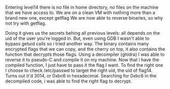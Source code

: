 Entering level14 there is no file in home directory, no files on the machine that we have access to.
We are on a clean VM with nothing more than a brand new one, except getflag
We are now able to reverse binaries, so why not try with getflag.

Doing it gives us the secrets behing all previous levels: all depends on the uid of the user you're logged in.
But, even using GDB I wasn't able to bypass getuid calls so i tried another way.
The binary contains many encrypted flags that we can copy, and the cherry on top, it also contains the function that decrypts those flags.
Using a decompiler (ghidra) I was able to reverse it to pseudo-C and compile it on my machine.
Now that i have the compiled function, I just have to pass it the flag I want.
To find the right one I choose to check /etc/passwd to target the right uid, the uid of flag14.
Turns out it'd 3014, or 0xbc6 in hexadecimal. Searching for 0xbc6 in the decompiled code, i was able to find the right flag to decrypt.
